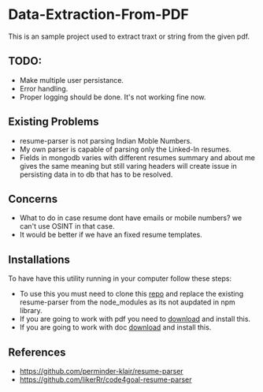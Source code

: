 # Data-Extraction-From-PDF
This is an sample project used to extract traxt or string from the given pdf.

## TODO:
- Make multiple user persistance.
- Error handling.
- Proper logging should be done. It's not working fine now.

## Existing Problems
- resume-parser is not parsing Indian Moble Numbers.
- My own parser is capable of parsing only the Linked-In resumes.
- Fields in mongodb varies with different resumes summary and about me gives the same meaning but still varing headers will create issue in persisting data in to db that has to be resolved.

## Concerns
- What to do in case resume dont have emails or mobile numbers? we can't use OSINT in that case.
- It would be better if we have an fixed resume templates.

## Installations
To have have this utility running in your computer follow these steps:

- To use this you must need to clone this [repo](https://github.com/perminder-klair/resume-parser.git) and replace the existing resume-parser from the node_modules as its not aupdated in npm library.
- If you are going to work with pdf you need to [download](http://www.xpdfreader.com/download.html) and install this.
- If you are going to work with doc [download](http://www.wagner.pp.ru/~vitus/software/catdoc/) and install this.

## References
- https://github.com/perminder-klair/resume-parser
- https://github.com/likerRr/code4goal-resume-parser
